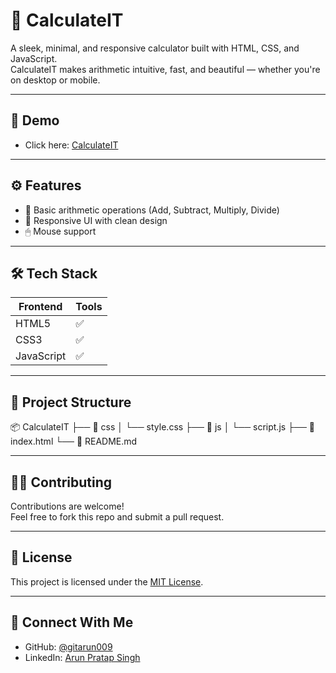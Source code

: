 # 🔢 CalculateIT

A sleek, minimal, and responsive calculator built with HTML, CSS, and JavaScript.  
CalculateIT makes arithmetic intuitive, fast, and beautiful — whether you're on desktop or mobile.

---

## 🚀 Demo

- Click here: [CalculateIT]([gitarun009.github.io/CalculateIT/](https://gitarun009.github.io/CalculateIT/))  

---

## ⚙️ Features

- 🧮 Basic arithmetic operations (Add, Subtract, Multiply, Divide)
- 🎨 Responsive UI with clean design
- 🖱 Mouse support

---

## 🛠️ Tech Stack

| Frontend   | Tools |
|------------|-------|
| HTML5      | ✅    |
| CSS3       | ✅    |
| JavaScript | ✅    |

---

## 📁 Project Structure

📦 CalculateIT
├── 📁 css
│ └── style.css
├── 📁 js
│ └── script.js
├── 📄 index.html
└── 📄 README.md

---

## 🧑‍💻 Contributing

Contributions are welcome!  
Feel free to fork this repo and submit a pull request.

---

## 📜 License

This project is licensed under the [MIT License](LICENSE).

---

## 🤝 Connect With Me

- GitHub: [@gitarun009](https://github.com/gitarun009)  
- LinkedIn: [Arun Pratap Singh](https://www.linkedin.com/in/arun-pratap-singh09/)
